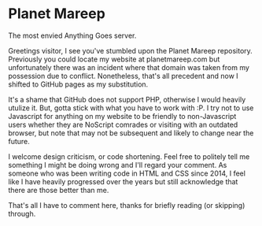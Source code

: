 # Planet Mareep
The most envied Anything Goes server.

Greetings visitor, I see you've stumbled upon the Planet Mareep repository. Previously you could locate my website at planetmareep.com but unfortunately there was an incident where that domain was taken from my possession due to conflict. Nonetheless, that's all precedent and now I shifted to GitHub pages as my substitution. 

It's a shame that GitHub does not support PHP, otherwise I would heavily utulize it. But, gotta stick with what you have to work with :P. I try not to use Javascript for anything on my website to be friendly to non-Javascript users whether they are NoScript comrades or visiting with an outdated browser, but note that may not be subsequent and likely to change near the future. 

I welcome design criticism, or code shortening. Feel free to politely tell me something I might be doing wrong and I'll regard your comment. As someone who was been writing code in HTML and CSS since 2014, I feel like I have heavily progressed over the years but still acknowledge that there are those better than me.

That's all I have to comment here, thanks for briefly reading (or skipping) through. 
